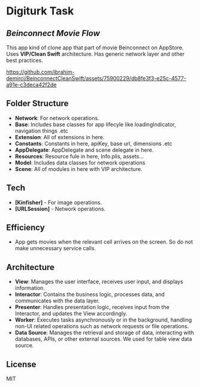 # Digiturk Task
## _Beinconnect Movie Flow_

This app kind of clone app that part of movie Beinconnect on AppStore. 
Uses **VIP/Clean Swift** architecture. Has generic network layer and other best practices.

https://github.com/ibrahim-demirci/BeinconnectCleanSwift/assets/75900229/db8fe3f3-e25c-4577-a91e-c3deca42f2de


## Folder Structure

- **Network**: For network operations. 
- **Base**: Includes base classes for app lifecyle like loadingIndicator, navigation things .etc
- **Extension**: All of extensions in here.
- **Constants**: Constants in here, apiKey, base url, dimensions .etc 
- **AppDelegate**: AppDelegate and scene delegate in here.
- **Resources**: Resource fule in here, Info.plis, assets...
- **Model**: Includes data classes for network operations
- **Scene**: All of modules in here with VIP architecture.


## Tech

- **[Kinfisher]** - For image operations.
- **[URLSession]** - Network operations. 

## Efficiency
- App gets movies when the relevant cell arrives on the screen. So do not make unnecessary service calls.


## Architecture
- **View**: Manages the user interface, receives user input, and displays information.
- **Interactor**: Contains the business logic, processes data, and communicates with the data layer.
- **Presenter**: Handles presentation logic, receives input from the Interactor, and updates the View accordingly.
- **Worker**: Executes tasks asynchronously or in the background, handling non-UI related operations such as network requests or file operations.
- **Data Source**: Manages the retrieval and storage of data, interacting with databases, APIs, or other external sources. We used for table view data source.

## License
MIT
